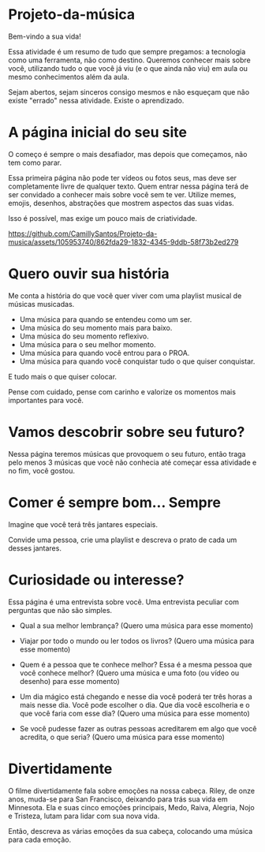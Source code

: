 # Projeto-da-música

Bem-vindo a sua vida!

Essa atividade é um resumo de tudo que sempre pregamos: a tecnologia como uma ferramenta, não como destino. Queremos conhecer mais sobre você, utilizando tudo o que você já viu (e o que ainda não viu) em aula ou mesmo conhecimentos além da aula. 

Sejam abertos, sejam sinceros consigo mesmos e não esqueçam que não existe "errado" nessa atividade. Existe o aprendizado.

# A página inicial do seu site
O começo é sempre o mais desafiador, mas depois que começamos, não tem como parar. 

Essa primeira página não pode ter vídeos ou fotos seus, mas deve ser completamente livre de qualquer texto. Quem entrar nessa página terá de ser convidado a conhecer mais sobre você sem te ver. Utilize memes, emojis, desenhos, abstrações que mostrem aspectos das suas vidas. 

Isso é possível, mas exige um pouco mais de criatividade. 


https://github.com/CamillySantos/Projeto-da-musica/assets/105953740/862fda29-1832-4345-9ddb-58f73b2ed279

# Quero ouvir sua história
Me conta a história do que você quer viver com uma playlist musical de músicas musicadas.

- Uma música para quando se entendeu como um ser.
- Uma  música do seu momento mais para baixo. 
- Uma música do seu momento reflexivo. 
- Uma música para o seu melhor momento.
- Uma música para quando você entrou para o PROA.
- Uma música para quando você conquistar tudo o que quiser conquistar. 

E tudo mais o que quiser colocar. 

Pense com cuidado, pense com carinho e valorize os momentos mais importantes para você. 

# Vamos descobrir sobre seu futuro?
Nessa página teremos músicas que provoquem o seu futuro, então traga pelo menos 3 músicas que você não conhecia até começar essa atividade e no fim, você gostou. 

# Comer é sempre bom... Sempre
Imagine que você terá três jantares especiais. 

Convide uma pessoa, crie uma playlist e descreva o prato de cada um desses jantares. 

# Curiosidade ou interesse?
Essa página é uma entrevista sobre você. Uma entrevista peculiar com perguntas que não são simples.

- Qual a sua melhor lembrança?
(Quero uma música para esse momento)

- Viajar por todo o mundo ou ler todos os livros?
(Quero uma música para esse momento)

- Quem é a pessoa que te conhece melhor? Essa é a mesma pessoa que você conhece melhor? 
(Quero uma música e uma foto (ou vídeo ou desenho) para esse momento)

- Um dia mágico está chegando e nesse dia você poderá ter três horas a mais nesse dia. Você pode escolher o dia. Que dia você escolheria e o que você faria com esse dia? 
(Quero uma música para esse momento)

- Se você pudesse fazer as outras pessoas acreditarem em algo que você acredita, o que seria?
(Quero uma música para esse momento)

# Divertidamente

O filme divertidamente fala sobre emoções na nossa cabeça. 
Riley, de onze anos, muda-se para San Francisco, deixando para trás sua vida em Minnesota. Ela e suas cinco emoções principais, Medo, Raiva, Alegria, Nojo e Tristeza, lutam para lidar com sua nova vida.

Então, descreva as várias emoções da sua cabeça, colocando uma música para cada emoção. 
